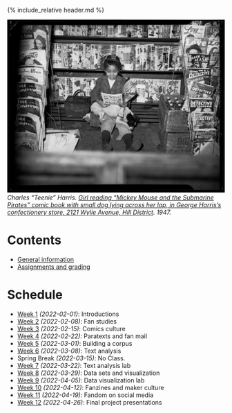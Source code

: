 [witten]: http://kg6ek7cq2b.search.serialssolutions.com/?V=1.0&L=KG6EK7CQ2B&S=JCs&C=TC0000298940&T=marc  "Witten, et al. in IUCAT"
[cb]: https://collectionbuilder.github.io "Collection Builder Home"
[omekanet]: https://omeka.net/ "Omeka hosted service"
[omekaorg]: https://omeka.org/ "Omeka Home"
{% include_relative header.md %}

![Charles “Teenie” Harris photograph of girl reading comic book.](images/5202-1680.jpg)
_Charles “Teenie” Harris. [Girl reading “Mickey Mouse and the Submarine Pirates” comic book with small dog lying across her lap, in George Harris’s confectionery store, 2121 Wylie Avenue, Hill District](https://collection.cmoa.org/objects/c0c9fc36-1f44-4f08-ad24-6fdc69f61a30). 1947._
# Contents
- [General information](general.md)
- [Assignments and grading](assignments.md)

# Schedule
- [Week 1](week01.md) _(2022-02-01)_: Introductions
- [Week 2](week02.md) _(2022-02-08)_: Fan studies
- [Week 3](week03.md) _(2022-02-15)_: Comics culture
- [Week 4](week04.md) _(2022-02-22)_: Paratexts and fan mail
- [Week 5](week05.md) _(2022-03-01)_: Building a corpus
- [Week 6](week06.md) _(2022-03-08)_: Text analysis
- Spring Break _(2022-03-15)_: No Class.
- [Week 7](week07.md) _(2022-03-22)_: Text analysis lab
- [Week 8](week08.md) _(2022-03-29)_: Data sets and visualization
- [Week 9](week09.md) _(2022-04-05)_: Data visualization lab
- [Week 10](week10.md) _(2022-04-12)_: Fanzines and maker culture
- [Week 11](week11.md) _(2022-04-19)_: Fandom on social media
- [Week 12](week12.md) _(2022-04-26)_: Final project presentations
